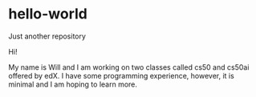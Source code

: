 # hello-world
Just another repository


Hi!

My name is Will and I am working on two classes called cs50 and cs50ai offered by edX. I have some programming experience, however, it is minimal and I am hoping to learn more.
